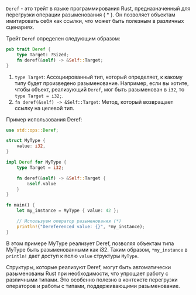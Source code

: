 `Deref` - это трейт в языке программирования Rust, предназначенный для перегрузки операции разыменования ( * ). Он позволяет объектам имитировать себя как ссылки, что может быть полезным в различных сценариях.

Трейт `Deref` определен следующим образом:

```rust
pub trait Deref {
    type Target: ?Sized;
    fn deref(&self) -> &Self::Target;
}
```

1. `type Target`: Ассоциированный тип, который определяет, к какому типу будет произведено разыменование. Например, если вы хотите, чтобы объект, реализующий `Deref`, мог быть разыменован в `i32`, то `type Target = i32;`.
2. `fn deref(&self) -> &Self::Target`: Метод, который возвращает ссылку на целевой тип.

Пример использования Deref:
```rust
use std::ops::Deref;

struct MyType {
    value: i32,
}

impl Deref for MyType {
    type Target = i32;

    fn deref(&self) -> &Self::Target {
        &self.value
    }
}

fn main() {
    let my_instance = MyType { value: 42 };

    // Используем оператор разыменования (*)
    println!("Dereferenced value: {}", *my_instance);
}
```


В этом примере MyType реализует Deref, позволяя объектам типа MyType быть разыменованными как i32. Таким образом, `*my_instance` в `println!` дает доступ к полю `value` структуры `MyType`.

Структуры, которые реализуют Deref, могут быть автоматически разыменованы Rust при необходимости, что упрощает работу с различными типами. Это особенно полезно в контексте перегрузки операторов и работы с типами, поддерживающими разыменование.